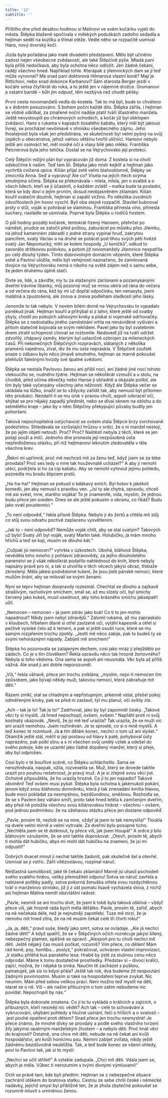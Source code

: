 ```yaml
---
title: '12'
subtitle: ''
---
```


Příštího dne před desátou hodinou si Malinovi ve svém kočárku vyjeli do města. Štěpka blaženě spočívala v měkkých poduškách zadního sedadla a hejtman seděl na kozlíku a třímal otěže. Vedle něho se rozpačitě usmíval Hans, nový dvorský kočí.

Jízda byla pořádána jako malé divadelní představení. Mělo být učiněno zadost nejen všeobecné zvědavosti, ale také Štěpčině pýše. Mladá paní byla příliš nedočkavá, aby byla ochotna něco odložit. Jen žádné čekání, raději všechno hned. Například tohle. Kterápak z jilemnických dam se jí teď může vyrovnat? Má snad paní doktorová Hilmarová vlastní koně? Mají je Rittichovi, nebo snad dokonce Karbanovi? Sám starosta Berger jezdí v kočáře sotva čtyřikrát do roka, a to ještě jen v nájemné drožce. Gromanovi a ostatní bandě – bůh jim odpusť, těm nezbývá než chodit pěšky.

První cesta novomanželů vedla do kostela. Tak to má být, bude to chváleno a v dobrém posuzováno. S bohem počni každé dílo. Štěpka zářila, i hejtman se vlídně ušklíbal, za zmařené noční naděje platil tváří šťastného manžela. Ještě nevystoupili po chrámových schodech, a kočár již byl obklopen zvědavci. Hans s rukama v kapsách šosatého kabátu, který měl být jakousi livrejí, se procházel nevšímavě v ohnisku všeobecného zájmu. Jeho lhostejnost byla však jen předstírána, ve skutečnosti byl velmi pyšný na svůj úspěch u obecenstva, jehož valnou většinu tvořili uličníci. Hansovi nebylo ještě ani osmnáct let, měl modré oči a vlasy bílé jako mléko. Františka Pelcnerová byla jeho tetička. Dostal se na Vejrychovsko její protekcí.

Celý Štěpčin režijní plán byl vypracován již doma. Z kostela si na chvíli odskočíme k našim. Teď tam šli. Štěpka jako mistr kejklíř a hejtman jako vychrtlá cvičená opice. Kilián přijal zetě velmi blahosklonně, Štěpky se zmocnila Anna. Seď a vypravuj! Ale co? Visela na jejích rtech svýma smutnýma očima. Štěpka se překonávala – mlela, mlela, jen o svatbě a o všech lidech, kteří se jí účastnili, o každém zvlášť – matka bude ta poslední, která se kdy doví o jejím prvním, dosud neobjasněném zklamání. Kilián kouřil sváteční doutník, hejtman si zapálil viržino. Po několika úvodních zdvořilostech jim hovor vyschl. Byli oba stejně rozpačití. Stavitel bubnoval prsty o stůl, voják si pohrával se slaminou. Františka přinesla víno, přinesla suchary, nasládle se usmívala. Poprvé byla Štěpka u rodičů hostem.

O půl hodiny později kočárek, tentokrát řízený Hansem, přehrčel po náměstí, prudce se zatočil před poštou, zaburácel po můstku přes Jilemku, na jehož kamenném zábradlí z jedné strany vypínal hruď, zakrytou pancířem, svatý Václav a na druhé se potácel pod tíhou svých pěti hvězd svatý Jan Nepomucký, mihl se kolem hospody „U koníčků“, odkud to zavonělo drštkovou polévkou, a potom již novomanžely Jilemnice nespatřila po celý dlouhý týden. Tímto dobrovolným domácím vězením, které Štěpka sobě a Pavlovi uložila, mělo být veřejnosti naznačeno, že zamilovaná dvojice na Vejrychovsku nemá o nikoho na světě zájem než o samu sebe, že jeden druhému úplně stačí.

Divte se, lidé, a záviďte, my tu za staženými záclonami a pozamykanými dveřmi trávíme líbánky, můj pozorný muž se mnou obírá od rána do večera a od večera do rána, kéž by mi už dopřál odpočinku, ten nenasyta, jsem malátná a zpustošená, ale znova a znova podléhám sladkosti jeho lásky.

Jenomže to tak nebylo. V novém bílém domě na Vejrychovsku to vypadalo poněkud jinak. Hejtman kouřil a přihýbal si z lahví, které ještě od svatby zbyly, chodil po pokojích sáhovými kroky a pískal si vojenské odrhovačky. Štěpka se z nedostatku jiného zaměstnání vrhla na nenáviděné vyšívání a přitom statečně bojovala se svým neklidem. Pavel jako by byl svatebním dnem ztratil schopnost chovat se roztomile. Nedovedl již na tváři udržet zdvořilý, chápavý úsměv, kterým byl ustavičně ozbrojen za mileneckých časů. Při nekonečných Štěpčiných rozpravách, slátaných z několika pramenů najednou, zíval, div že mu ústa nepraskla. V Štěpčině zoufalé snaze o zábavu bylo něco jímavě smutného, hejtman se marně pokoušel přehlušit falešnými hvizdy své špatné svědomí.

Štěpka se nestala Pavlovou ženou ani příští noci, ani žádné jiné noci tohoto vlekoucího se, nudného týdne. Hejtman se několikrát vzmužil a u stolu, na chodbě, před očima děvečky nebo Hanse ji obřadně a okázale políbil, ale tím byly také vyčerpány všechny jeho něžnosti. Když ale Štěpka večer se ukládala na lůžko, snažil se to vždycky zařídit tak, aby nemusil být přítomen této produkci. Nezdařil-li se mu únik v pravou chvíli, aspoň odvracel oči, shýbal se pro nějaký zapadlý předmět, nebo se díval oknem na oblohu a do setmělého kraje – jako by v něm Štěpčiny překypující půvaby budily jen pohoršení.

Taková nepochopitelná ostýchavost se ovšem stala Štěpce brzy svrchovaně podezřelou. Shledávala se vzrůstající hrůzou v srdci, že o ni manžel nestojí, že po jejím objetí netouží. Proč? Proč? Naštěstí nebyla z těch, které se jen potají souží a mlčí. Jednoho dne pronesla její nezpůsobná ústa nepředloženou otázku, při níž hejtmanovi leknutím zledovatěla v těle všechna krev.

„Řekni mi upřímně, proč mě nechceš mít za ženu teď, když jsem se za tebe provdala? Proč ses tedy o mne tak houževnatě ucházel?“ A aby jí nemohl utéci, podržela si ho za cíp kabátu. Aby se nemohl vyhnout jejímu pohledu, pozvedla mu bradu štipcem prstů.

„Ha-ha-ha!“ Hejtman se pokusil o kdákavý smích. Byl hotov k jakékoli komedii, jen aby nemusil s pravdou ven. „Jsi ty ale chytrá, opravdu, chceš mě asi svést, mne, starého vojáka! To je znamenité, vida, myslím, že jednou budu přece jen sveden. Dnes se ale ještě pokusím o obranu, co říkáš? Budu jako svatí poustevníci.“

„To není odpověď,“ řekla přísně Štěpka. Nebylo jí do žertů a chtěla mít stůj co stůj svou odvahu poctivě zaplacenu vysvětlením.

„Jak to – není odpověď? Nemůže voják chtít, aby se stal svatým? Takových už bylo! Svatý Jiří byl voják, svatý Martin také. Holubičko, já mám mnoho hříchů a teď se kaji, musím se dlouho kát.“

„Cožpak jsi nemocen?“ vyhrkla v úzkostech. Ubohá, bláhová Štěpka, nevěděla toho mnoho z pohlavní zdravovědy, za jejího dlouholetého panenství se jí však několikrát podařilo nahlédnout do knih, které nebyly napsány právě pro ni, a tak si utvořila o těch věcech jakýsi obraz, třebaže zkreslený. Měla jakési podvědomé tušení, že jsou jisté pánské nemoci, které mužům brání, aby se milovali se svými ženami.

Nyní se teprv hejtman doopravdy rozesmál. Chechtal se dlouho a zajíkavě strašlivým, rachotivým smíchem, smál se, až mu slzely oči, byl smíchy červený jako kokeš, musil usednout, aby toho krásného smíchu jaksepatří užil.

„Nemocen – nemocen – já jsem zdráv jako buk! Co ti to jen mohlo napadnout? Nikdy jsem nebyl zdravější.“ Zalomil rukama, až mu zapraskalo v kloubech, hřbetem dlaně si otřel zaslzené oči, vytáhl kapesník a otřel si pečlivě vysoké čelo až k temeni, a pak si ještě osušil ruce, které se mu samým rozjařením trochu zpotily. „Jestli mě něco zabije, pak to budeš ty se svými nehoráznými nápady. Zabiješ mě smíchem!“

Štěpka ho pozorovala se zatajeným dechem, cosi jako mráz jí přejíždělo po zádech. Co je s tím člověkem? Řekla opravdu něco tak hrozně žertovného? Nebyla si toho vědoma. Ona sama se aspoň ani neusmála. Věc byla až příliš vážná. Ale snad jí ani dobře neporozuměl.

„Víš,“ řekla váhavě, přece jen trochu zviklána, „myslím, nejsi-li nemocen tím způsobem, jako bývají někdy muži, takovou nemocí, která zabraňuje mít děti.“

Rázem zmlkl, stal se chladným a nepřístupným, prkenně vstal, přešel pokoj odměřenými kroky, pak se před ní zastavil, týl mu planul, oči svítily zle.

„Ach – tak je to! Tak je to!“ Zadrhoval, jako by byl zapomněl česky. „Takové věci ty si myslíš. Já hned nepochopil, ovšem, ovšem.“ Napřáhl proti ní svůj kostnatý ukazovák. „Nevíš, že jsi mě teď urazila? Tak urazila, že se muži víc ani urazit nemohou. Jsem rozhněván. Je to sprosté, co si o mně myslíš. A teď konec té rozmluvě. Já **s** tím dělám konec, nechci o tom už ani slyšet.“ Okamžik ještě stál, měřil si její postavu od hlavy k patě, pohyboval ústy naprázdno, pak polkl slinu a s ní všechen svůj umělý vztek a odešel do svého pokoje, kde se uzamkl jako řádně dopálený manžel, který si přeje, aby byl odprošen.

Cosi bylo v té bouřlivé scéně, co Štěpku uchlácholilo. Sama se nerozhněvala, naopak, ožila, rozveselila se. Muž, který se dovede takhle urazit pro pouhou nešetrnost, je pravý muž. A je si zřejmě svou věcí jist. Ochotně připouštěla, že ho urazila hrozně. Co jí to jen napadlo? Takové obvinění! Teď ovšem musí pykat. Štěpka byla ochotna k jakémukoli pokání, jenom když svou bláhovou domněnku, která jí tak znenadání kmitla hlavou, bude moci pokládat za nesmyslnou, bezdůvodnou, směšnou. Rozhodla se, že se s Pavlem bez váhání smíří, proto také hned letěla k zamčeným dveřím, aby před ně položila všechnu svou kiliánovskou hrdost – všechnu – ovšem, pod jednou podmínkou: že na ožehavou otázku přece jen dostane odpověď.

„Pavle, prosím tě, nezlob se na mne, vždyť já jsem to tak nemyslila!“ Tloukla na dveře velmi mírně a velmi vytrvale. Za dveřmi bylo posupné ticho. „Nechtěla jsem se tě dotknout, ty přece víš, jak jsem hloupá!“ A srdce jí bilo bláhovým vzrušením, že se smí takhle doprošovat. „Otevři, prosím tě, abych ti mohla dát hubičku, abys mi mohl dát hubičku na znamení, že jsi mi odpustil!“

Dobrých dvacet minut ji nechal takhle žadonit, pak skutečně šel a otevřel. Usmíval se jí vstříc. Zářil vítězoslávou, rozpínal náruč.

Nešťastná samolibosti, jaké tě čekalo zklamání! Marně jsi uhasil pochodeň svého svatého hněvu, veliký přemožiteli odporu! Sotva se náruč zavřela a nabízené polibky padly, sotva pokorná ženuška otřela svou rozdychtěnou tvář o manželovo strnisko, již jí z úst pomalu lísavě vycházela slova, z nichž asi hejtman Malina neměl obzvláštní radost:

„Pavle, nesmíš se ani trochu divit, že jsem k tobě byla taková ošklivá – vždyť přece víš, jak hrozně ráda bych měla děťátko. Pavle, prosím tě, zařiď, abych na ně nečekala déle, než je nejnutněji zapotřebí. Tuze mě mrzí, že je nemohu mít hned zítra, že na ně musím čekat celé tři čtvrti roku!“

„Ja, ja, děti,“ pravil suše, bledý jako smrt, sotva se ovládaje. „Ale já nechci žádné děti!“ A když spatřil, že se v Štěpčiných očích rozněcuje jakýsi šílený, nebezpečný plamen, spěšně se opravil: „Alespoň pro tu chvíli nechci mít děti. Ještě nějaký čas musíš počkat, rozumíš? Vím přece, co dělám! Mám rád koně, psy, honitbu… poslyš,“ pokračoval, uchvácen vlastní improvizací, „k statku přiléhá kus panského lesa. Hrabě by jistě za slušnou cenu něco odprodal. Máme k tomu dostatečné prostředky. Představ si – divocí králíci, zajíci, možná, že i nějaká ta srnka. Naučím tě zacházet s puškou, pamatuješ, jak sis to kdysi přála? Ještě tak rok, dva budeme žít nespoutáni žádnými povinnostmi. Musím si také na hospodaření teprve zvykat. Nic neumím. Mám před sebou velikou práci. Není možno teď myslit na děti, starat se o ně. Víš – ale našim příbuzným o tom zatím nebudeme nic povídat. Nepochopili by nás.“

Štěpka byla dokonale zmatena. Co jí to tu vykládá o králících a zajících, o příbuzných, kteří nesmějí nic vědět? Ach tak – celé to schovávání a vykrucování, uhýbání pohledy a hlučné usínání, řeči o hříších a o svatosti – jest pouhé opatření proti dětem? Snad přece jen trochu nesmyslné! Je přece známo, že mnohé dívky se provdaly a podle svého vlastního tvrzení žily jakýmsi opatrným manželským životem – a nebylo dětí. Proč hnát věci do krajnosti? Ostatně, ona chce mít děti, nebude na ně čekat ani kvůli hospodářství, ani kvůli honicímu psu. Nemíní zabíjet zvířata, nikdy ještě žádnému bezdůvodně neublížila. Tak, a teď bude konec se všemi ohledy, poví to Pavlovi tak, jak si to myslí:

„Nechci se učit střílet!“ A vztekle zadupala. „Chci mít děti. Vdala jsem se, abych je měla. Vůbec ti nerozumím s tvými divnými výmluvami!“

Octli se právě tam, kde byli předtím. Hejtman se z nebezpečné situace zachránil útěkem do bratrova statku. Cestou ze sebe chrlil české i německé nadávky, jejichž smysl byl přibližně ten, že je zhola zbytečné pokoušet se rozumně mluvit s umíněnou ženou.
